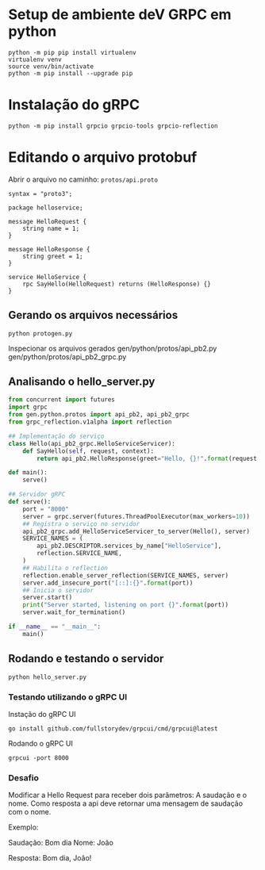 
# Setup de ambiente deV GRPC em python

```
python -m pip pip install virtualenv
virtualenv venv
source venv/bin/activate
python -m pip install --upgrade pip
```

# Instalação do gRPC

```
python -m pip install grpcio grpcio-tools grpcio-reflection
```

# Editando o arquivo protobuf

Abrir o arquivo no caminho: `protos/api.proto`

```
syntax = "proto3";

package helloservice;

message HelloRequest {
    string name = 1;
}

message HelloResponse {
    string greet = 1;
}

service HelloService {
    rpc SayHello(HelloRequest) returns (HelloResponse) {}
}
```

## Gerando os arquivos necessários

```
python protogen.py
```

Inspecionar os arquivos gerados
gen/python/protos/api_pb2.py
gen/python/protos/api_pb2_grpc.py

## Analisando o hello_server.py

```python
from concurrent import futures
import grpc
from gen.python.protos import api_pb2, api_pb2_grpc
from grpc_reflection.v1alpha import reflection

## Implementação do serviço
class Hello(api_pb2_grpc.HelloServiceServicer):
    def SayHello(self, request, context):
        return api_pb2.HelloResponse(greet="Hello, {}!".format(request.name))

def main():
    serve()

## Servidor gRPC
def serve():
    port = "8000"
    server = grpc.server(futures.ThreadPoolExecutor(max_workers=10))
    ## Registra o serviço no servidor
    api_pb2_grpc.add_HelloServiceServicer_to_server(Hello(), server)
    SERVICE_NAMES = (
        api_pb2.DESCRIPTOR.services_by_name["HelloService"],
        reflection.SERVICE_NAME,
    )
    ## Habilita o reflection
    reflection.enable_server_reflection(SERVICE_NAMES, server)
    server.add_insecure_port("[::]:{}".format(port))
    ## Inicia o servidor
    server.start()
    print("Server started, listening on port {}".format(port))
    server.wait_for_termination()

if __name__ == "__main__":
    main()

```

## Rodando e testando o servidor

```
python hello_server.py
```

### Testando utilizando o gRPC UI   

Instação do gRPC UI

```
go install github.com/fullstorydev/grpcui/cmd/grpcui@latest
```

Rodando o gRPC UI
```
grpcui -port 8000
```

### Desafio

Modificar a Hello Request para receber dois parâmetros: A saudação e o nome. Como resposta a api deve retornar uma mensagem de saudação com o nome.

Exemplo:

Saudação: Bom dia
Nome: João

Resposta: Bom dia, João!
